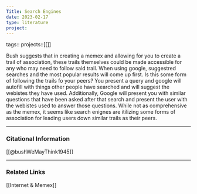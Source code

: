 ```yaml
---
Title: Search Engines
date: 2023-02-17
type: literature
project:
---
```

tags:: 
projects::[[]]

Bush suggests that in creating a memex and allowing for you to create a trail of association, these trails themselves could be made accessible for any who may need to follow said trail. When using google, suggestred searches and the most popular results will come up first. Is this some form of following the trails fo your peers? You present a query and google will autofill with things other people have searched and will suggest the webistes they have used. Additionally, Google will present you with similar questions that have been asked after that search and present the user with the webistes used to answer those questions. While not as comprehensive as the memex, it seems like search enignes are itilizing some forms of association for leading users down similar trails as their peers. 

---
### Citational Information

[[@bushWeMayThink1945]]


---

### Related Links

[[Internet & Memex]]